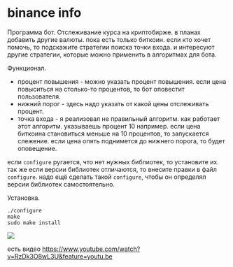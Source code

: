 # binance info

Программа бот. Отслеживание курса на криптобирже. в планах добавить другие валюты. пока есть только биткоин. если кто хочет помочь, то подскажите стратегии поиска точки входа. и интересуют другие стратегии, которые можно применить в алгоритмах для бота.

Функционал.
* процент повышения - можно указать процент повышения. если цена повыситься на столько-то процентов, то бот оповестит пользователя.
* нижний порог - здесь надо указать от какой цены отслеживать процент. 
* точка входа - я реализовал не правильный алгоритм. как работает этот алгоритм. указываешь процент 10 например. если цена биткоина становиться меньше на 10 процентов, то запускается слежение. если цена опять поднимется до нижнего порога, то будет оповещение.

если `configure` ругается, что нет нужных библиотек, то установите их. так же если версии библиотек отличаются, то внесите правки в файл `configure`. надо ещё сделать такой `configure`, чтобы он определял версии библиотек самостоятельно.

Установка.
```
./configure
make
sudo make install
```

![](https://i.imgur.com/L3NdPjO.png)

есть видео https://www.youtube.com/watch?v=RzDk3O8wL3U&feature=youtu.be
